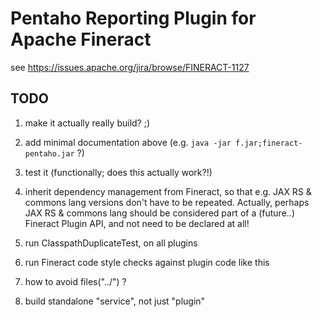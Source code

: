 # Pentaho Reporting Plugin for Apache Fineract

see https://issues.apache.org/jira/browse/FINERACT-1127


## TODO

1. make it actually really build? ;)

1. add minimal documentation above (e.g. `java -jar f.jar;fineract-pentaho.jar` ?)

1. test it (functionally; does this actually work?!)

1. inherit dependency management from Fineract, so that e.g.
   JAX RS & commons lang versions don't have to be repeated.
   Actually, perhaps JAX RS & commons lang should be considered
   part of a (future..) Fineract Plugin API, and not need to be declared at all!

1. run ClasspathDuplicateTest, on all plugins

1. run Fineract code style checks against plugin code like this

1. how to avoid files("../") ?

1. build standalone "service", not just "plugin"
